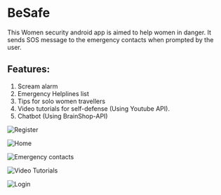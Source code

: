 # BeSafe

This Women security android app is aimed to help women in danger. 
It sends SOS message to the emergency contacts when prompted by the user. 

## Features: 
  1. Scream alarm 
  2. Emergency Helplines list 
  3. Tips for solo women travellers 
  4. Video tutorials for self-defense (Using Youtube API). 
  5. Chatbot (Using BrainShop-API)
  
  
![Register](https://github.com/sanjana707/Women-Security-App/blob/main/Snaps/Register.png)

![Home](https://github.com/sanjana707/Women-Security-App/blob/main/Snaps/Home.png)

![Emergency contacts](https://github.com/sanjana707/Women-Security-App/blob/main/Snaps/Emergency.png)

![Video Tutorials](https://github.com/sanjana707/Women-Security-App/blob/main/Snaps/Video%20tutorials.png)

![Login](https://github.com/sanjana707/Women-Security-App/blob/main/Snaps/Login.png)
